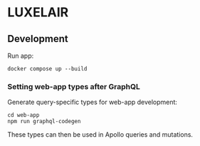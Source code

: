 # LUXELAIR

## Development

Run app:

```
docker compose up --build
```

### Setting web-app types after GraphQL

Generate query-specific types for web-app development:

```
cd web-app
npm run graphql-codegen
```

These types can then be used in Apollo queries and mutations.
